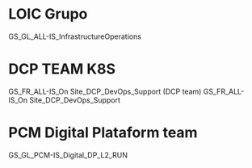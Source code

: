 # LOIC Grupo
GS_GL_ALL-IS_InfrastructureOperations

# DCP TEAM K8S
GS_FR_ALL-IS_On Site_DCP_DevOps_Support  (DCP team)
GS_FR_ALL-IS_On Site_DCP_DevOps_Support

# PCM Digital Plataform team
GS_GL_PCM-IS_Digital_DP_L2_RUN
